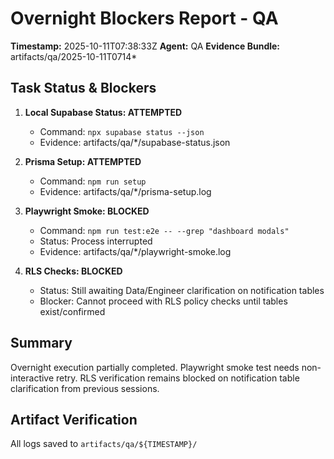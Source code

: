 # Overnight Blockers Report - QA

**Timestamp:** 2025-10-11T07:38:33Z
**Agent:** QA
**Evidence Bundle:** artifacts/qa/2025-10-11T0714*

## Task Status & Blockers

1. **Local Supabase Status: ATTEMPTED**
   - Command: `npx supabase status --json`
   - Evidence: artifacts/qa/*/supabase-status.json

2. **Prisma Setup: ATTEMPTED**
   - Command: `npm run setup`
   - Evidence: artifacts/qa/*/prisma-setup.log

3. **Playwright Smoke: BLOCKED**
   - Command: `npm run test:e2e -- --grep "dashboard modals"`
   - Status: Process interrupted
   - Evidence: artifacts/qa/*/playwright-smoke.log

4. **RLS Checks: BLOCKED**
   - Status: Still awaiting Data/Engineer clarification on notification tables
   - Blocker: Cannot proceed with RLS policy checks until tables exist/confirmed

## Summary
Overnight execution partially completed. Playwright smoke test needs non-interactive retry.
RLS verification remains blocked on notification table clarification from previous sessions.

## Artifact Verification
All logs saved to `artifacts/qa/${TIMESTAMP}/`

